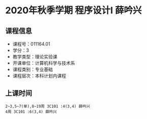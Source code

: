 # 2020年秋季学期 程序设计I 薛吟兴






## 课程信息

- 课程号：011164.01
- 学分：3
- 教学类型：理论实验课
- 开课单位：计算机科学与技术系
- 课程类别：专业基础
- 课程层次：本科计划内课程

## 上课时间

```
2~3,5~7(单),8~19周 3C101 :4(3,4) 薛吟兴
4周 3C101 :6(3,4) 薛吟兴
```

